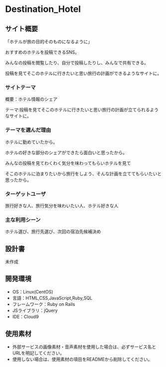 # Destination_Hotel

## サイト概要
「ホテルが旅の目的そのものになるように」

おすすめのホテルを投稿できるSNS。

みんなの投稿を閲覧したり、自分で投稿したりし、みんなで共有できる。

投稿を見てそこのホテルに行きたいと思い旅行の計画ができるようなサイトに。

### サイトテーマ
概要：ホテル情報のシェア

テーマ:投稿を見てそこのホテルに行きたいと思い旅行の計画が立てられるようなサイトに。

### テーマを選んだ理由
ホテルに勤めていたから。

ホテルの好きな部分のシェアができたら面白いと思ったから。

みんなの投稿を見てわくわく気分を味わってもらいホテルを見て

そこのホテルに泊まりたいから旅行をしよう、そんな計画を立ててもらいたいと思ったから。

### ターゲットユーザ
旅行好きな人、旅行気分を味わいたい人、ホテル好きな人

### 主な利用シーン
ホテル選び、旅行先選び、次回の宿泊先候補決め

## 設計書
未作成

## 開発環境
- OS：Linux(CentOS)
- 言語：HTML,CSS,JavaScript,Ruby,SQL
- フレームワーク：Ruby on Rails
- JSライブラリ：jQuery
- IDE：Cloud9

## 使用素材
- 外部サービスの画像素材・音声素材を使用した場合は、必ずサービス名とURLを明記してください。
- 使用しない場合は、使用素材の項目をREADMEから削除してください。
